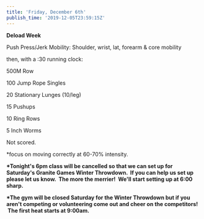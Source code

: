 ```yaml
---
title: 'Friday, December 6th'
publish_time: '2019-12-05T23:59:15Z'
---
```


**Deload Week**

Push Press/Jerk Mobility: Shoulder, wrist, lat, forearm & core mobility

then, with a :30 running clock:

500M Row

100 Jump Rope Singles

20 Stationary Lunges (10/leg)

15 Pushups

10 Ring Rows

5 Inch Worms

Not scored.

\*focus on moving correctly at 60-70% intensity.

**\*Tonight's 6pm class will be cancelled so that we can set up for
Saturday's Granite Games Winter Throwdown.  If you can help us set up
please let us know.  The more the merrier!  We'll start setting up at
6:00 sharp.**

**\*The gym will be closed Saturday for the Winter Throwdown but if you
aren't competing or volunteering come out and cheer on the competitors!
 The first heat starts at 9:00am.**

